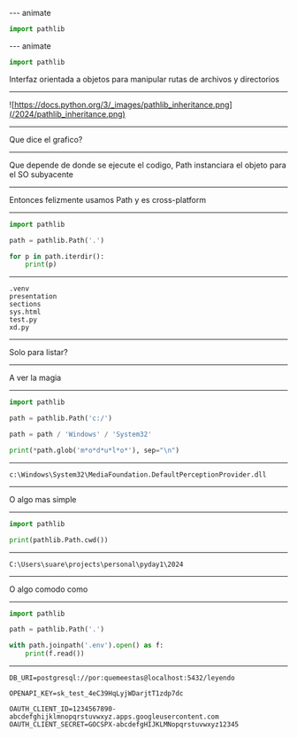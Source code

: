 
--- animate

```py
import pathlib
```

--- animate

```py
import pathlib
```

Interfaz orientada a objetos para manipular rutas de archivos y directorios

---

![https://docs.python.org/3/_images/pathlib_inheritance.png](/2024/pathlib_inheritance.png)

---

Que dice el grafico?

---

Que depende de donde se ejecute el codigo, Path instanciara el objeto para el SO subyacente

---

Entonces felizmente usamos Path y es cross-platform

---

```py
import pathlib

path = pathlib.Path('.')

for p in path.iterdir():
    print(p)
```

---

```plain
.venv
presentation
sections
sys.html
test.py
xd.py
```

---

Solo para listar?

---

A ver la magia

---

```py
import pathlib

path = pathlib.Path('c:/')

path = path / 'Windows' / 'System32'

print(*path.glob('m*o*d*u*l*o*'), sep="\n")
```

---

```plain
c:\Windows\System32\MediaFoundation.DefaultPerceptionProvider.dll
```

---

O algo mas simple

---

```py
import pathlib

print(pathlib.Path.cwd())
```

---

```plain
C:\Users\suare\projects\personal\pyday1\2024
```

---

O algo comodo como

---

```py
import pathlib

path = pathlib.Path('.')

with path.joinpath('.env').open() as f:
    print(f.read())
```

---

```plain
DB_URI=postgresql://por:quemeestas@localhost:5432/leyendo

OPENAPI_KEY=sk_test_4eC39HqLyjWDarjtT1zdp7dc

OAUTH_CLIENT_ID=1234567890-abcdefghijklmnopqrstuvwxyz.apps.googleusercontent.com
OAUTH_CLIENT_SECRET=GOCSPX-abcdefgHIJKLMNopqrstuvwxyz12345
```
